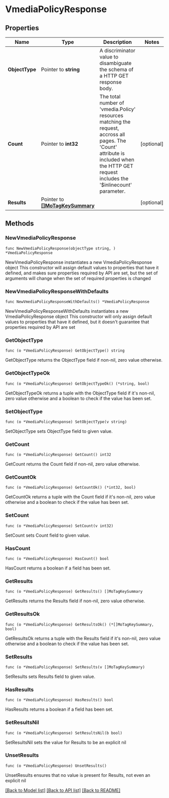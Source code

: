 # VmediaPolicyResponse

## Properties

Name | Type | Description | Notes
------------ | ------------- | ------------- | -------------
**ObjectType** | Pointer to **string** | A discriminator value to disambiguate the schema of a HTTP GET response body. | 
**Count** | Pointer to **int32** | The total number of &#39;vmedia.Policy&#39; resources matching the request, accross all pages. The &#39;Count&#39; attribute is included when the HTTP GET request includes the &#39;$inlinecount&#39; parameter. | [optional] 
**Results** | Pointer to [**[]MoTagKeySummary**](MoTagKeySummary.md) |  | [optional] 

## Methods

### NewVmediaPolicyResponse

`func NewVmediaPolicyResponse(objectType string, ) *VmediaPolicyResponse`

NewVmediaPolicyResponse instantiates a new VmediaPolicyResponse object
This constructor will assign default values to properties that have it defined,
and makes sure properties required by API are set, but the set of arguments
will change when the set of required properties is changed

### NewVmediaPolicyResponseWithDefaults

`func NewVmediaPolicyResponseWithDefaults() *VmediaPolicyResponse`

NewVmediaPolicyResponseWithDefaults instantiates a new VmediaPolicyResponse object
This constructor will only assign default values to properties that have it defined,
but it doesn't guarantee that properties required by API are set

### GetObjectType

`func (o *VmediaPolicyResponse) GetObjectType() string`

GetObjectType returns the ObjectType field if non-nil, zero value otherwise.

### GetObjectTypeOk

`func (o *VmediaPolicyResponse) GetObjectTypeOk() (*string, bool)`

GetObjectTypeOk returns a tuple with the ObjectType field if it's non-nil, zero value otherwise
and a boolean to check if the value has been set.

### SetObjectType

`func (o *VmediaPolicyResponse) SetObjectType(v string)`

SetObjectType sets ObjectType field to given value.


### GetCount

`func (o *VmediaPolicyResponse) GetCount() int32`

GetCount returns the Count field if non-nil, zero value otherwise.

### GetCountOk

`func (o *VmediaPolicyResponse) GetCountOk() (*int32, bool)`

GetCountOk returns a tuple with the Count field if it's non-nil, zero value otherwise
and a boolean to check if the value has been set.

### SetCount

`func (o *VmediaPolicyResponse) SetCount(v int32)`

SetCount sets Count field to given value.

### HasCount

`func (o *VmediaPolicyResponse) HasCount() bool`

HasCount returns a boolean if a field has been set.

### GetResults

`func (o *VmediaPolicyResponse) GetResults() []MoTagKeySummary`

GetResults returns the Results field if non-nil, zero value otherwise.

### GetResultsOk

`func (o *VmediaPolicyResponse) GetResultsOk() (*[]MoTagKeySummary, bool)`

GetResultsOk returns a tuple with the Results field if it's non-nil, zero value otherwise
and a boolean to check if the value has been set.

### SetResults

`func (o *VmediaPolicyResponse) SetResults(v []MoTagKeySummary)`

SetResults sets Results field to given value.

### HasResults

`func (o *VmediaPolicyResponse) HasResults() bool`

HasResults returns a boolean if a field has been set.

### SetResultsNil

`func (o *VmediaPolicyResponse) SetResultsNil(b bool)`

 SetResultsNil sets the value for Results to be an explicit nil

### UnsetResults
`func (o *VmediaPolicyResponse) UnsetResults()`

UnsetResults ensures that no value is present for Results, not even an explicit nil

[[Back to Model list]](../README.md#documentation-for-models) [[Back to API list]](../README.md#documentation-for-api-endpoints) [[Back to README]](../README.md)


